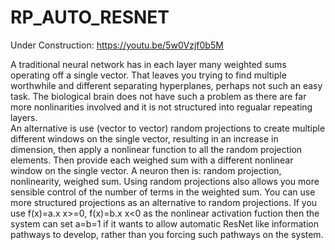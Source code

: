 # RP_AUTO_RESNET
Under Construction:
https://youtu.be/5w0Vzjf0b5M

A traditional neural network has in each layer many weighted sums operating off a single vector. That leaves you trying to find multiple worthwhile and different separating hyperplanes, perhaps not such an easy task. The biological brain does not have such a problem as there are far more nonlinarities involved and it is not structured into regualar repeating layers.   
An alternative is use (vector to vector) random projections to create multiple different windows on the single vector, resulting in an increase in dimension, then apply a nonlinear function to all the random projection elements.  Then provide each weighed sum with a different nonlinear window on the single vector.  A neuron then is: random projection, nonlinearity, weighed sum.
Using random projections also allows you more sensible control of the number of terms in the weighted sum.
You can use more structured projections as an alternative to random projections.
If you use f(x)=a.x x>=0, f(x)=b.x x<0 as the nonlinear activation fuction then the system can set a=b=1 if it wants to allow automatic ResNet like information pathways to develop, rather than you forcing such pathways on the system. 
